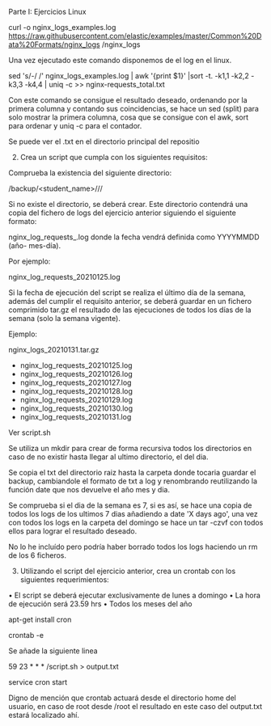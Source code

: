 Parte I: Ejercicios Linux

curl -o nginx_logs_examples.log  
https://raw.githubusercontent.com/elastic/examples/master/Common%20Data%20Formats/nginx_logs
/nginx_logs

Una vez ejecutado este comando disponemos de el log en el linux.

sed 's/-/ /' nginx_logs_examples.log | awk '{print $1}'  |sort -t. -k1,1 -k2,2 -k3,3 -k4,4 | uniq -c >> nginx-requests_total.txt

Con este comando se consigue el resultado deseado, ordenando por la primera columna y contando sus coincidencias, se hace un sed (split) para solo mostrar la primera columna, cosa que se consigue con el awk, sort para ordenar y uniq -c para el contador.

Se puede ver el .txt en el directorio principal del repositio

2. Crea un script que cumpla con los siguientes requisitos:

Comprueba la existencia del siguiente directorio: 
 
/backup/<student_name>/<year>/<month>/<day> 
 
Si no existe el directorio, se deberá crear. Este directorio contendrá una copia del fichero 
de logs del ejercicio anterior siguiendo el siguiente formato: 
 
nginx_log_requests_<date>.log donde la fecha vendrá definida como YYYYMMDD (año-
mes-día). 
 
Por ejemplo: 
 
nginx_log_requests_20210125.log 
 
Si la fecha de ejecución del script se realiza el último día de la semana, además del 
cumplir el requisito anterior, se deberá guardar en un fichero comprimido tar.gz el 
resultado de las ejecuciones de todos los días de la semana (solo la semana vigente). 
 
Ejemplo: 
 
nginx_logs_20210131.tar.gz 
 
- nginx_log_requests_20210125.log 
- nginx_log_requests_20210126.log 
- nginx_log_requests_20210127.log 
- nginx_log_requests_20210128.log 
- nginx_log_requests_20210129.log 
- nginx_log_requests_20210130.log 
- nginx_log_requests_20210131.log 

Ver script.sh

Se utiliza un mkdir para crear de forma recursiva todos los directorios en caso de no existir hasta llegar al ultimo directorio, el del dia.

Se copia el txt del directorio raiz hasta la carpeta donde tocaria guardar el backup, cambiandole el formato de txt a log y renombrando reutilizando la función date que nos devuelve el año mes y dia.

Se comprueba si el dia de la semana es 7, si es así, se hace una copia de todos los logs de los ultimos 7 dias añadiendo a date 'X days ago', una vez con todos los logs en la carpeta del domingo se hace un tar -czvf con todos ellos para lograr el resultado deseado.

No lo he incluído pero podría haber borrado todos los logs haciendo un rm de los 6 ficheros.

3. Utilizando  el  script  del  ejercicio  anterior,  crea  un  crontab  con  los  siguientes 
requerimientos: 
 
• El script se deberá ejecutar exclusivamente de lunes a domingo 
• La hora de ejecución será 23.59 hrs 
• Todos los meses del año 

apt-get install cron

crontab -e

Se añade la siguiente linea

59 23 * * * /script.sh > output.txt

service cron start

Digno de mención que crontab actuará desde el directorio home del usuario, en caso de root desde /root el resultado en este caso del output.txt estará localizado ahí.



